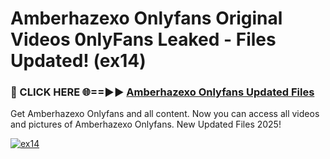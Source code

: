 # Amberhazexo Onlyfans Original Videos 0nlyFans Leaked - Files Updated! (ex14)

<h3>🔴 CLICK HERE 🌐==►► <a href="https://tinyurl.com/ehrbuxhb" rel="nofollow">Amberhazexo Onlyfans Updated Files</a></h3>

Get Amberhazexo Onlyfans and all content. Now you can access all videos and pictures of Amberhazexo Onlyfans. New Updated Files 2025!

[![ex14](https://i.imgur.com/lVYEuWS.gif)](https://tinyurl.com/ehrbuxhb)
